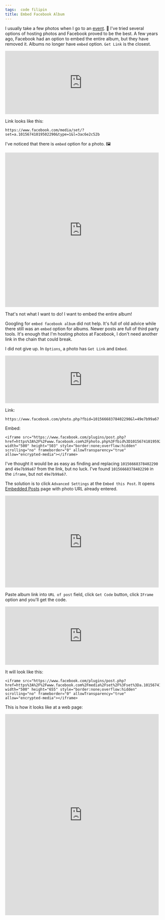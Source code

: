 ```yaml
---
tags:  code filipin
title: Embed Facebook Album
---
```

I usually take a few photos when I go to an [event](/event). 📸 I've tried several options of hosting photos and Facebook proved to be the best. A few years ago, Facebook had an option to embed the entire album, but they have removed it. Albums no longer have `embed` option. `Get Link` is the closest.

<iframe src="https://www.facebook.com/plugins/post.php?href=https%3A%2F%2Fwww.facebook.com%2Fzeljko.filipin%2Fposts%2F10156741026372290%3A0&width=500" width="500" height="206" style="border:none;overflow:hidden" scrolling="no" frameborder="0" allowTransparency="true" allow="encrypted-media"></iframe>

Link looks like this:

    https://www.facebook.com/media/set/?set=a.10156741019502290&type=1&l=3ac6e2c52b

I've noticed that there is `embed` option for a photo. 🖼

<iframe src="https://www.facebook.com/plugins/post.php?href=https%3A%2F%2Fwww.facebook.com%2Fphoto.php%3Ffbid%3D10156741019592290%26set%3Da.10156741019502290%26type%3D3&width=500" width="500" height="503" style="border:none;overflow:hidden" scrolling="no" frameborder="0" allowTransparency="true" allow="encrypted-media"></iframe>


That's not what I want to do! I want to embed the entire album!

Googling for `embed facebook album` did not help. It's full of old advice while there still was an `embed` option for albums. Newer posts are full of third party tools. It's enough that I'm hosting photos at Facebook, I don't need another link in the chain that could break.

I did not give up. In `Options`, a photo has `Get Link` and `Embed`.

<iframe src="https://www.facebook.com/plugins/post.php?href=https%3A%2F%2Fwww.facebook.com%2Fphoto.php%3Ffbid%3D10156741019577290%26set%3Da.10156741019502290%26type%3D3&width=500" width="500" height="155" style="border:none;overflow:hidden" scrolling="no" frameborder="0" allowTransparency="true" allow="encrypted-media"></iframe>

Link:

    https://www.facebook.com/photo.php?fbid=10156668378402290&l=49e7b99a67

Embed:

    <iframe src="https://www.facebook.com/plugins/post.php?href=https%3A%2F%2Fwww.facebook.com%2Fphoto.php%3Ffbid%3D10156741019592290%26set%3Da.10156741019502290%26type%3D3&width=500" width="500" height="503" style="border:none;overflow:hidden" scrolling="no" frameborder="0" allowTransparency="true" allow="encrypted-media"></iframe>

I've thought it would be as easy as finding and replacing `10156668378402290` and `49e7b99a67` from the link, but no luck. I've found `10156668378402290` in the `iframe`, but not `49e7b99a67`.

The solution is to click `Advanced Settings` at the `Embed this Post`. It opens [Embedded Posts](https://developers.facebook.com/docs/plugins/embedded-posts) page with photo URL already entered.

<iframe src="https://www.facebook.com/plugins/post.php?href=https%3A%2F%2Fwww.facebook.com%2Fphoto.php%3Ffbid%3D10156741408292290%26set%3Da.10156741019502290%26type%3D3&width=500" width="500" height="299" style="border:none;overflow:hidden" scrolling="no" frameborder="0" allowTransparency="true" allow="encrypted-media"></iframe>

Paste album link into `URL of post` field, click `Get Code` button, click `IFrame` option and you'll get the code.

<iframe src="https://www.facebook.com/plugins/post.php?href=https%3A%2F%2Fwww.facebook.com%2Fphoto.php%3Ffbid%3D10156741413492290%26set%3Da.10156741019502290%26type%3D3&width=500" width="500" height="190" style="border:none;overflow:hidden" scrolling="no" frameborder="0" allowTransparency="true" allow="encrypted-media"></iframe>

It will look like this:

    <iframe src="https://www.facebook.com/plugins/post.php?href=https%3A%2F%2Fwww.facebook.com%2Fmedia%2Fset%2F%3Fset%3Da.10156741019502290%26type%3D1%26l%3D3ac6e2c52b&width=500&show_text=true&height=655&appId" width="500" height="655" style="border:none;overflow:hidden" scrolling="no" frameborder="0" allowTransparency="true" allow="encrypted-media"></iframe>

This is how it looks like at a web page:

<iframe src="https://www.facebook.com/plugins/post.php?href=https%3A%2F%2Fwww.facebook.com%2Fmedia%2Fset%2F%3Fset%3Da.10156741019502290%26type%3D1%26l%3D3ac6e2c52b&width=500&show_text=true&height=655&appId" width="500" height="655" style="border:none;overflow:hidden" scrolling="no" frameborder="0" allowTransparency="true" allow="encrypted-media"></iframe>
